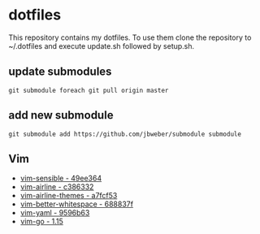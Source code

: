 # dotfiles

This repository contains my dotfiles. To use them clone the repository to
~/.dotfiles and execute update.sh followed by setup.sh.

## update submodules

```git submodule foreach git pull origin master```

## add new submodule
```git submodule add https://github.com/jbweber/submodule submodule```

## Vim

* [vim-sensible - 49ee364](https://github.com/tpope/vim-sensible.git)
* [vim-airline - c386332](https://github.com/vim-airline/vim-airline.git)
* [vim-airline-themes - a7fcf53](https://github.com/vim-airline/vim-airline-themes.git)
* [vim-better-whitespace - 688837f](https://github.com/ntpeters/vim-better-whitespace.git)
* [vim-yaml - 9596b63](https://github.com/stephpy/vim-yaml.git)
* [vim-go - 1.15](https://github.com/fatih/vim-go.git)
